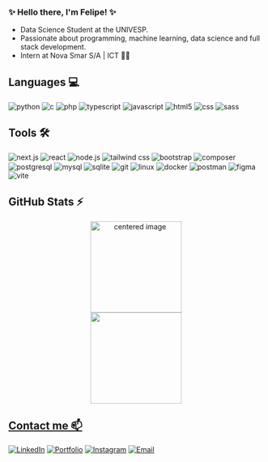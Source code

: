 ### ✨ Hello there, I'm Felipe! ✨

- Data Science Student at the UNIVESP.
- Passionate about programming, machine learning, data science and full stack development.
- Intern at Nova Smar S/A | ICT 💙🚀

## Languages 💻

<div style="display: inline">
  <img align="center" alt="python" src="https://img.shields.io/badge/Python-3776AB?style=for-the-badge&logo=python&logoColor=white" />
  <img align="center" alt="c" src="https://img.shields.io/badge/C-A8B9CC?style=for-the-badge&logo=c&logoColor=white" />
  <img align="center" alt="php" src="https://img.shields.io/badge/PHP-777BB4?style=for-the-badge&logo=php&logoColor=white" />
  <img align="center" alt="typescript" src="https://img.shields.io/badge/TypeScript-1677C7?style=for-the-badge&logo=typescript&logoColor=white" />
  <img align="center" alt="javascript" src="https://img.shields.io/badge/JavaScript-F7DF1E?style=for-the-badge&logo=javascript&logoColor=white" />
  <img align="center" alt="html5" src="https://img.shields.io/badge/HTML5-E34F26?style=for-the-badge&logo=html5&logoColor=white" />
  <img align="center" alt="css" src="https://img.shields.io/badge/CSS-663399?style=for-the-badge&logo=css&logoColor=white" />
  <img align="center" alt="sass" src="https://img.shields.io/badge/SASS-C76495?style=for-the-badge&logo=sass&logoColor=white" />
</div><br/>

## Tools 🛠️

<div style="display: inline">
  <img align="center" alt="next.js" src="https://img.shields.io/badge/Next.JS-000000?style=for-the-badge&logo=nextdotjs&logoColor=white" />
  <img align="center" alt="react" src="https://img.shields.io/badge/React-53C1DE?style=for-the-badge&logo=react&logoColor=white" />
  <img align="center" alt="node.js" src="https://img.shields.io/badge/Node.JS-5FA04E?style=for-the-badge&logo=nodedotjs&logoColor=white" />
  <img align="center" alt="tailwind css" src="https://img.shields.io/badge/Tailwind_CSS-00ACC1?style=for-the-badge&logo=tailwindcss&logoColor=white" />
  <img align="center" alt="bootstrap" src="https://img.shields.io/badge/Bootstrap-7952B3?style=for-the-badge&logo=bootstrap&logoColor=white" />
  <img align="center" alt="composer" src="https://img.shields.io/badge/Composer-885630?style=for-the-badge&logo=composer&logoColor=white" />
  <img align="center" alt="postgresql" src="https://img.shields.io/badge/Postgresql-0277BD?style=for-the-badge&logo=postgresql&logoColor=white" />
  <img align="center" alt="mysql" src="https://img.shields.io/badge/MySQL-4479A1?style=for-the-badge&logo=mysql&logoColor=white" />
  <img align="center" alt="sqlite" src="https://img.shields.io/badge/SQLite-003B57?style=for-the-badge&logo=sqlite&logoColor=white" />
<!--   <img align="center" alt="dbeaver" src="https://img.shields.io/badge/Dbeaver-382923?style=for-the-badge&logo=dbeaver&logoColor=white" /> -->
  <img align="center" alt="git" src="https://img.shields.io/badge/Git-F05032?style=for-the-badge&logo=git&logoColor=white" />
  <img align="center" alt="linux" src="https://img.shields.io/badge/Linux-E95420?style=for-the-badge&logo=ubuntu&logoColor=white" />
<!--   <img align="center" alt="chocolatey" src="https://img.shields.io/badge/Chocolatey-80B5E3?style=for-the-badge&logo=chocolatey&logoColor=white" /> -->
  <img align="center" alt="docker" src="https://img.shields.io/badge/Docker-2496ED?style=for-the-badge&logo=docker&logoColor=white" />
  <img align="center" alt="postman" src="https://img.shields.io/badge/Postman-FF6C37?style=for-the-badge&logo=postman&logoColor=white" />
  <img align="center" alt="figma" src="https://img.shields.io/badge/Figma-F24E1E?style=for-the-badge&logo=figma&logoColor=white" />
  <img align="center" alt="vite" src="https://img.shields.io/badge/Vite-646CFF?style=for-the-badge&logo=vite&logoColor=white" />
<!--   <img align="center" alt="libreoffice" src="https://img.shields.io/badge/LibreOffice-18A303?style=for-the-badge&logo=libreoffice&logoColor=white" /> -->
<!--   <img align="center" alt="gimp" src="https://img.shields.io/badge/GIMP-5C5543?style=for-the-badge&logo=gimp&logoColor=white" /> -->
<!--   <img align="center" alt="inkscape" src="https://img.shields.io/badge/Inkscape-000000?style=for-the-badge&logo=inkscape&logoColor=white" /> -->
<!--   <img align="center" alt="audacity" src="https://img.shields.io/badge/Audacity-0000CC?style=for-the-badge&logo=audacity&logoColor=white" /> -->
<!--   <img align="center" alt="obsstudio" src="https://img.shields.io/badge/ObsStudio-302E31?style=for-the-badge&logo=obsstudio&logoColor=white" /> -->
<!--   <img align="center" alt="discord" src="https://img.shields.io/badge/Discord-5865F2?style=for-the-badge&logo=discord&logoColor=white" />   -->
<!--   <img align="center" alt="reddit" src="https://img.shields.io/badge/Reddit-FF4500?style=for-the-badge&logo=reddit&logoColor=white" />   -->
<!--   <img align="center" alt="protonvpn" src="https://img.shields.io/badge/ProtonVPN-66DEB1?style=for-the-badge&logo=protonvpn&logoColor=white" /> -->
<!--   <img align="center" alt="avast" src="https://img.shields.io/badge/Avast-FF7800?style=for-the-badge&logo=avast&logoColor=white" /> -->
<!--   <img align="center" alt="kaspersky" src="https://img.shields.io/badge/Kaspersky-006D5C?style=for-the-badge&logo=kaspersky&logoColor=white" /> -->
<!--   <img align="center" alt="bitwarden" src="https://img.shields.io/badge/Bitwarden-175DDC?style=for-the-badge&logo=bitwarden&logoColor=white" /> -->
</div><br/>

## GitHub Stats ⚡

<div>
  <a href="https://github.com/FelipeGardenghiDev">
  <center>
    <img height="180em" src="https://github-readme-stats.vercel.app/api?username=FelipeGardenghiDev&show_icons=true&theme=radical&include_all_commits=true&count_private=true" alt="centered image">
  </center>
  <center>
    <img height="180em" src="https://github-readme-stats.vercel.app/api/top-langs/?username=FelipeGardenghiDev&layout=compact&langs_count=7&theme=radical"/>
  </center>
</div>

## Contact me 📫

[![LinkedIn](https://img.shields.io/badge/LinkedIn-0077B5?style=for-the-badge&logo=linkedin&logoColor=white)](https://www.linkedin.com/in/felipegardenghi/)
[![Portfolio](https://img.shields.io/badge/Portfolio-0077B5?style=for-the-badge&logo=githubpages&logoColor=white)](https://felipegardenghidev.github.io/portfolio/)
[![Instagram](https://img.shields.io/badge/Instagram-E4405F?style=for-the-badge&logo=instagram&logoColor=white)](https://www.instagram.com/felipegardenghi.dev/)
[![Email](https://img.shields.io/badge/-felipegg.dev@gmail.com-E42E2E?style=for-the-badge&logo=mailboxdotorg&logoColor=white&link=mailto:felipegg.dev@gmail.com)](mailto:felipegg.dev@gmail.com)

